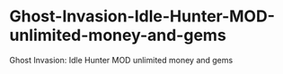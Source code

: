 # Ghost-Invasion-Idle-Hunter-MOD-unlimited-money-and-gems
Ghost Invasion: Idle Hunter MOD unlimited money and gems
